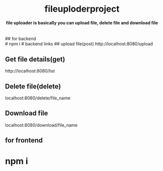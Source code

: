  <h1  align="center">fileuploderproject</h1>

<h4 align="center">file uploader is basically you can upload file, delete file and download file
 </h4>
<br/>
## for backend <br/>
# npm i 
# backend links
## upload file(post)
http://localhost:8080/upload

## Get file details(get)
http://localhost:8080/list

## Delete file(delete)
localhost:8080/delete/file_name

## Download file
localhost:8080/download/file_name

## for frontend <br/>
# npm i 
